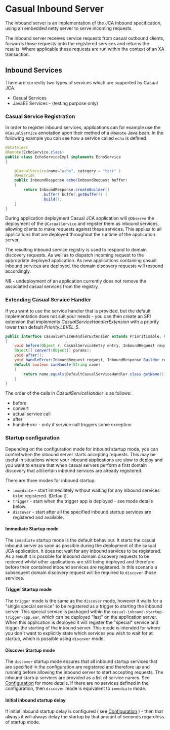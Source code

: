 # Casual Inbound Server

The inbound server is an implementation of the JCA Inbound specification, using an embedded netty server 
to serve incoming requests.

The inbound server receives service requests from casual outbound clients, forwards those requests 
onto the registered services and returns the results. Where applicable these requests are run within the 
context of an XA transaction.

## Inbound Services

There are currently two types of services which are supported by Casual JCA.
* Casual Services
* JavaEE Services - (testing purpose only)

### Casual Service Registration

In order to register inbound services, applications can for example use the `@CasualService` annotation upon their
method of a `@Remote` Java bean.
In the following example you can see how a service called `echo` is defined.

```java
@Stateless
@Remote(EchoService.class)
public class EchoServiceImpl implements EchoService
{

    @CasualService(name="echo", category = "test" )
    @Override
    public InboundResponse echo(InboundRequest buffer)
    {
        return InboundResponse.createBuilder()
                .buffer( buffer.getBuffer() )
                .build();
    }
}
``` 
During application deployment Casual JCA application will `@Observe` the deployment of the `@CasualService` and 
register them as inbound services, allowing clients to make requests against these services.
This applies to all applications that are deployed throughout the runtime of the application server.

The resulting inbound service registry is used to respond to domain discovery requests. As well as to dispatch incoming
request to the appropriate deployed application. As new applications containing casual inbound services are deployed, 
the domain discovery requests will respond accordingly.

NB - undeployment of an application currently does not remove the associated casual services from the registry.

### Extending Casual Service Handler

If you want to use the service handler that is provided, but the default implementation does not suit your needs - you can then
create an SPI extension that implements *CasualServiceHandlerExtension* with a priority lower than default *Priority.LEVEL_5*.

```java
public interface CasualServiceHandlerExtension extends Prioritisable, GenericExtensionPoint
{
    void before(Object r, CasualServiceEntry entry, InboundRequest request, BufferHandler bufferHandler);
    Object[] convert(Object[] params);
    void after();
    void handleError(InboundRequest request, InboundResponse.Builder responseBuilder, Throwable e, Logger logger);
    default boolean canHandle(String name)
    {
        return name.equals(DefaultCasualServiceHandler.class.getName());
    }
}
```

The order of the calls in *CasualServiceHandler* is as follows:
* before
* convert
* actual service call
* after
* handleError - only if service call triggers some exception

### Startup configuration

Depending on the configuration mode for inbound startup mode, you can control when the inbound server starts accepting requests.
This may be useful in situations where your inbound applications are slow to deploy and you want to ensure that 
when casual servers perform a first domain discovery that all/certain inbound services are already registered.

There are three modes for inbound startup:
* `immediate` - start immediately without waiting for any inbound services to be registered. (Default).
* `trigger` - start when the trigger app is deployed - see mode details below.
* `discover` - start after all the specified inbound startup services are registered and available. 

#### Immediate Startup mode

The `immediate` startup mode is the default behaviour. 
It starts the casual inbound server as soon as possible during the deployment of the casual JCA application. 
It does not wait for any inbound services to be registered.
As a result it is possible for inbound domain discovery requests to be recieved whilst other applications are
still being deployed and therefore before their contained inbound services are registered.
In this scenario a subsequent domain discovery request will be required to `discover` those services.

#### Trigger Startup mode

The `trigger` mode is the same as the `discover` mode, however it waits for a "single special service" 
to be registered as a trigger to starting the inbound server.
This special service is packaged within the `casual-inbound-startup-trigger-app.ear`, which can be deployed "last"
on the application server. When this application is deployed it will register the "special" service and trigger
the starting of the inbound server.
This mode is intended for where you don't want to explicitly state which services you wish to wait for at startup, 
which is possible using `discover` mode.

#### Discover Startup mode

The `discover` startup mode ensures that all inbound startup services that are specified in the configuration are 
registered and therefore up and running before allowing the inbound server to start accepting requests.
The inbound startup services are provided as a list of service names. See [Configuration](README.md#configuration) for more details. 
If there are no services defined in the configuration, then `discover` mode is equivalent to `immediate` mode.

#### Initial inbound startup delay
If initial inbound startup delay is configured ( see [Configuration](README.md#configuration) ) - 
then that always it will always delay the startup by that amount of seconds regardless of startup mode.
